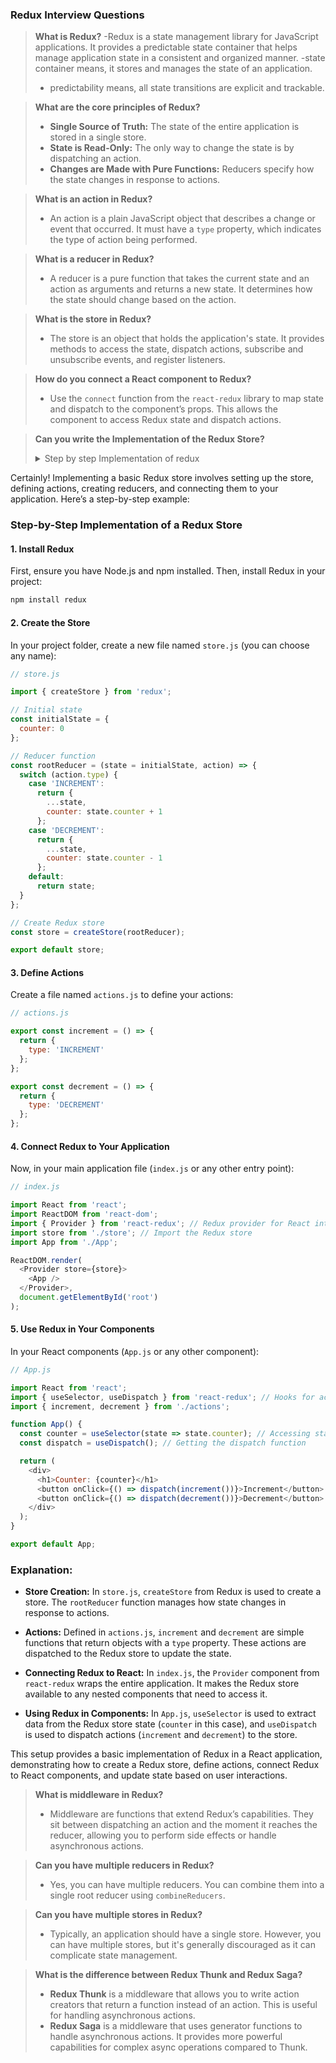 
### Redux Interview Questions

> **What is Redux?**
> -Redux is a state management library for JavaScript applications. It provides a predictable state container that helps manage application state in a consistent and organized manner. 
> -state container means, it stores and manages the state of an application.
> - predictability means, all state transitions are explicit and trackable.

> **What are the core principles of Redux?**
> - **Single Source of Truth:** The state of the entire application is stored in a single store.
> - **State is Read-Only:** The only way to change the state is by dispatching an action.
> - **Changes are Made with Pure Functions:** Reducers specify how the state changes in response to actions.

> **What is an action in Redux?**
> - An action is a plain JavaScript object that describes a change or event that occurred. It must have a `type` property, which indicates the type of action being performed.

> **What is a reducer in Redux?**
> - A reducer is a pure function that takes the current state and an action as arguments and returns a new state. It determines how the state should change based on the action.

> **What is the store in Redux?**
> - The store is an object that holds the application's state. It provides methods to access the state, dispatch actions, subscribe and unsubscribe events, and register listeners.

> **How do you connect a React component to Redux?**
> - Use the `connect` function from the `react-redux` library to map state and dispatch to the component’s props. This allows the component to access Redux state and dispatch actions.

> **Can you write the Implementation of the Redux Store?**
> <details><summary> Step by step Implementation of redux </summary>
Certainly! Implementing a basic Redux store involves setting up the store, defining actions, creating reducers, and connecting them to your application. Here’s a step-by-step example:

### Step-by-Step Implementation of a Redux Store

#### 1. Install Redux

First, ensure you have Node.js and npm installed. Then, install Redux in your project:

```bash
npm install redux
```

#### 2. Create the Store

In your project folder, create a new file named `store.js` (you can choose any name):

```javascript
// store.js

import { createStore } from 'redux';

// Initial state
const initialState = {
  counter: 0
};

// Reducer function
const rootReducer = (state = initialState, action) => {
  switch (action.type) {
    case 'INCREMENT':
      return {
        ...state,
        counter: state.counter + 1
      };
    case 'DECREMENT':
      return {
        ...state,
        counter: state.counter - 1
      };
    default:
      return state;
  }
};

// Create Redux store
const store = createStore(rootReducer);

export default store;
```

#### 3. Define Actions

Create a file named `actions.js` to define your actions:

```javascript
// actions.js

export const increment = () => {
  return {
    type: 'INCREMENT'
  };
};

export const decrement = () => {
  return {
    type: 'DECREMENT'
  };
};
```

#### 4. Connect Redux to Your Application

Now, in your main application file (`index.js` or any other entry point):

```javascript
// index.js

import React from 'react';
import ReactDOM from 'react-dom';
import { Provider } from 'react-redux'; // Redux provider for React integration
import store from './store'; // Import the Redux store
import App from './App';

ReactDOM.render(
  <Provider store={store}>
    <App />
  </Provider>,
  document.getElementById('root')
);
```

#### 5. Use Redux in Your Components

In your React components (`App.js` or any other component):

```javascript
// App.js

import React from 'react';
import { useSelector, useDispatch } from 'react-redux'; // Hooks for accessing Redux state and dispatching actions
import { increment, decrement } from './actions';

function App() {
  const counter = useSelector(state => state.counter); // Accessing state from Redux store
  const dispatch = useDispatch(); // Getting the dispatch function

  return (
    <div>
      <h1>Counter: {counter}</h1>
      <button onClick={() => dispatch(increment())}>Increment</button>
      <button onClick={() => dispatch(decrement())}>Decrement</button>
    </div>
  );
}

export default App;
```

### Explanation:

- **Store Creation:** In `store.js`, `createStore` from Redux is used to create a store. The `rootReducer` function manages how state changes in response to actions.
  
- **Actions:** Defined in `actions.js`, `increment` and `decrement` are simple functions that return objects with a `type` property. These actions are dispatched to the Redux store to update the state.

- **Connecting Redux to React:** In `index.js`, the `Provider` component from `react-redux` wraps the entire application. It makes the Redux store available to any nested components that need to access it.

- **Using Redux in Components:** In `App.js`, `useSelector` is used to extract data from the Redux store state (`counter` in this case), and `useDispatch` is used to dispatch actions (`increment` and `decrement`) to the store.

This setup provides a basic implementation of Redux in a React application, demonstrating how to create a Redux store, define actions, connect Redux to React components, and update state based on user interactions.

</details>

> **What is middleware in Redux?**
> - Middleware are functions that extend Redux’s capabilities. They sit between dispatching an action and the moment it reaches the reducer, allowing you to perform side effects or handle asynchronous actions.

> **Can you have multiple reducers in Redux?**
> - Yes, you can have multiple reducers. You can combine them into a single root reducer using `combineReducers`.

> **Can you have multiple stores in Redux?**
> - Typically, an application should have a single store. However, you can have multiple stores, but it's generally discouraged as it can complicate state management.

> **What is the difference between Redux Thunk and Redux Saga?**
> - **Redux Thunk** is a middleware that allows you to write action creators that return a function instead of an action. This is useful for handling asynchronous actions.
> - **Redux Saga** is a middleware that uses generator functions to handle asynchronous actions. It provides more powerful capabilities for complex async operations compared to Thunk.
